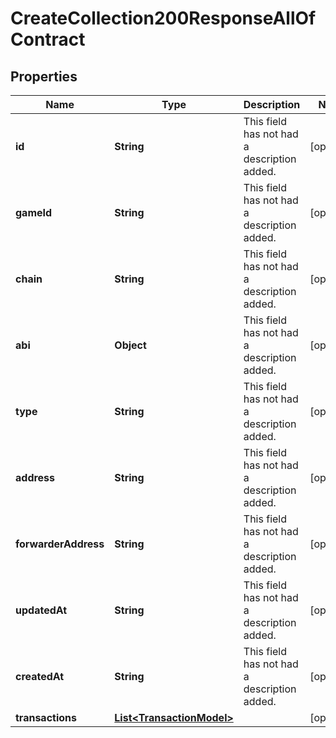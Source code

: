 

# CreateCollection200ResponseAllOfContract


## Properties

| Name | Type | Description | Notes |
|------------ | ------------- | ------------- | -------------|
|**id** | **String** | This field has not had a description added. |  [optional] |
|**gameId** | **String** | This field has not had a description added. |  [optional] |
|**chain** | **String** | This field has not had a description added. |  [optional] |
|**abi** | **Object** | This field has not had a description added. |  [optional] |
|**type** | **String** | This field has not had a description added. |  [optional] |
|**address** | **String** | This field has not had a description added. |  [optional] |
|**forwarderAddress** | **String** | This field has not had a description added. |  [optional] |
|**updatedAt** | **String** | This field has not had a description added. |  [optional] |
|**createdAt** | **String** | This field has not had a description added. |  [optional] |
|**transactions** | [**List&lt;TransactionModel&gt;**](TransactionModel.md) |  |  [optional] |




